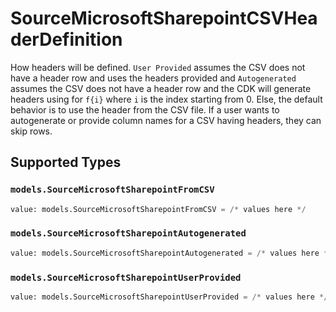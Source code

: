 # SourceMicrosoftSharepointCSVHeaderDefinition

How headers will be defined. `User Provided` assumes the CSV does not have a header row and uses the headers provided and `Autogenerated` assumes the CSV does not have a header row and the CDK will generate headers using for `f{i}` where `i` is the index starting from 0. Else, the default behavior is to use the header from the CSV file. If a user wants to autogenerate or provide column names for a CSV having headers, they can skip rows.


## Supported Types

### `models.SourceMicrosoftSharepointFromCSV`

```python
value: models.SourceMicrosoftSharepointFromCSV = /* values here */
```

### `models.SourceMicrosoftSharepointAutogenerated`

```python
value: models.SourceMicrosoftSharepointAutogenerated = /* values here */
```

### `models.SourceMicrosoftSharepointUserProvided`

```python
value: models.SourceMicrosoftSharepointUserProvided = /* values here */
```

